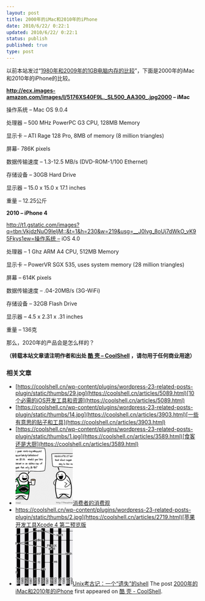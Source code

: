 ```yaml
---
layout: post
title: 2000年的iMac和2010年的iPhone
date: 2010/6/22/ 0:22:1
updated: 2010/6/22/ 0:22:1
status: publish
published: true
type: post
---
```


以前本站发过“[1980年和2009年的1GB电脑内存的比较](https://coolshell.cn/articles/410.html)”，下面是2000年的iMac和2010年的iPhone的比较。


**http://ecx.images-amazon.com/images/I/5176XS40F9L._SL500_AA300_.jpg2000 – iMac**


操作系统 – Mac OS 9.0.4  

处理器 – 500 MHz PowerPC G3 CPU, 128MB Memory  

显示卡 – ATI Rage 128 Pro, 8MB of memory (8 million triangles)  

屏幕- 786K pixels  

数据传输速度 – 1.3-12.5 MB/s (DVD-ROM-1/100 Ethernet)  

存储设备 – 30GB Hard Drive  

显示器 – 15.0 x 15.0 x 17.1 inches  

重量 – 12.25公斤  





**2010 – iPhone 4**  

http://t1.gstatic.com/images?q=tbn:VkjdzNuO9IeljM::&t=1&h=230&w=219&usg=__J0lvg_8oUj7dWkO_vK95Fkys1ew=操作系统 – iOS 4.0  

处理器 – 1 Ghz ARM A4 CPU, 512MB Memory  

显示卡 – PowerVR SGX 535, uses system memory (28 million triangles)  

屏幕 – 614K pixels  

数据传输速度 – .04-20MB/s (3G-WiFi)  

存储设备 – 32GB Flash Drive  

显示器 – 4.5 x 2.31 x .31 inches  

重量 – 136克


那么，2020年的产品会是怎么样的？



**（转载本站文章请注明作者和出处 [酷 壳 – CoolShell](https://coolshell.cn/) ，请勿用于任何商业用途）**



### 相关文章

* [https://coolshell.cn/wp-content/plugins/wordpress-23-related-posts-plugin/static/thumbs/29.jpg](https://coolshell.cn/articles/5089.html)[10个必需的iOS开发工具和资源](https://coolshell.cn/articles/5089.html)
* [https://coolshell.cn/wp-content/plugins/wordpress-23-related-posts-plugin/static/thumbs/14.jpg](https://coolshell.cn/articles/3903.html)[一些有意思的贴子和工具](https://coolshell.cn/articles/3903.html)
* [https://coolshell.cn/wp-content/plugins/wordpress-23-related-posts-plugin/static/thumbs/1.jpg](https://coolshell.cn/articles/3589.html)[食客还是大厨](https://coolshell.cn/articles/3589.html)
* [![消费者的消费观](../wp-content/uploads/2010/09/1-150x150.png)](https://coolshell.cn/articles/2913.html)[消费者的消费观](https://coolshell.cn/articles/2913.html)
* [https://coolshell.cn/wp-content/plugins/wordpress-23-related-posts-plugin/static/thumbs/2.jpg](https://coolshell.cn/articles/2719.html)[苹果开发工具Xcode 4 第二预览版](https://coolshell.cn/articles/2719.html)
* [![Unix考古记：一个“遗失”的shell](../wp-content/uploads/2013/04/figure1-150x150.gif)](https://coolshell.cn/articles/9410.html)[Unix考古记：一个“遗失”的shell](https://coolshell.cn/articles/9410.html)
The post [2000年的iMac和2010年的iPhone](https://coolshell.cn/articles/2507.html) first appeared on [酷 壳 - CoolShell](https://coolshell.cn).